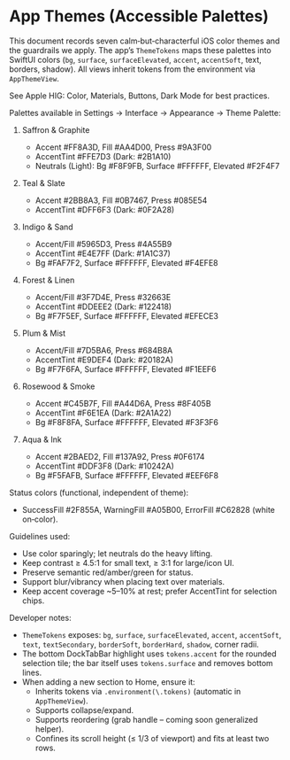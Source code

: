 # App Themes (Accessible Palettes)

This document records seven calm‑but‑characterful iOS color themes and the guardrails we apply. The app’s `ThemeTokens` maps these palettes into SwiftUI colors (`bg`, `surface`, `surfaceElevated`, `accent`, `accentSoft`, text, borders, shadow). All views inherit tokens from the environment via `AppThemeView`.

See Apple HIG: Color, Materials, Buttons, Dark Mode for best practices.

Palettes available in Settings → Interface → Appearance → Theme Palette:

1) Saffron & Graphite
   - Accent #FF8A3D, Fill #AA4D00, Press #9A3F00
   - AccentTint #FFE7D3 (Dark: #2B1A10)
   - Neutrals (Light): Bg #F8F9FB, Surface #FFFFFF, Elevated #F2F4F7

2) Teal & Slate
   - Accent #2BB8A3, Fill #0B7467, Press #085E54
   - AccentTint #DFF6F3 (Dark: #0F2A28)

3) Indigo & Sand
   - Accent/Fill #5965D3, Press #4A55B9
   - AccentTint #E4E7FF (Dark: #1A1C37)
   - Bg #FAF7F2, Surface #FFFFFF, Elevated #F4EFE8

4) Forest & Linen
   - Accent/Fill #3F7D4E, Press #32663E
   - AccentTint #DDEEE2 (Dark: #122418)
   - Bg #F7F5EF, Surface #FFFFFF, Elevated #EFECE3

5) Plum & Mist
   - Accent/Fill #7D5BA6, Press #684B8A
   - AccentTint #E9DEF4 (Dark: #20182A)
   - Bg #F7F6FA, Surface #FFFFFF, Elevated #F1EEF6

6) Rosewood & Smoke
   - Accent #C45B7F, Fill #A44D6A, Press #8F405B
   - AccentTint #F6E1EA (Dark: #2A1A22)
   - Bg #F8F8FA, Surface #FFFFFF, Elevated #F3F3F6

7) Aqua & Ink
   - Accent #2BAED2, Fill #137A92, Press #0F6174
   - AccentTint #DDF3F8 (Dark: #10242A)
   - Bg #F5FAFB, Surface #FFFFFF, Elevated #EEF6F8

Status colors (functional, independent of theme):
- SuccessFill #2F855A, WarningFill #A05B00, ErrorFill #C62828 (white on‑color).

Guidelines used:
- Use color sparingly; let neutrals do the heavy lifting.
- Keep contrast ≥ 4.5:1 for small text, ≥ 3:1 for large/icon UI.
- Preserve semantic red/amber/green for status.
- Support blur/vibrancy when placing text over materials.
- Keep accent coverage ~5–10% at rest; prefer AccentTint for selection chips.

Developer notes:
- `ThemeTokens` exposes: `bg`, `surface`, `surfaceElevated`, `accent`, `accentSoft`, `text`, `textSecondary`, `borderSoft`, `borderHard`, `shadow`, corner radii.
- The bottom DockTabBar highlight uses `tokens.accent` for the rounded selection tile; the bar itself uses `tokens.surface` and removes bottom lines.
- When adding a new section to Home, ensure it:
  - Inherits tokens via `.environment(\.tokens)` (automatic in `AppThemeView`).
  - Supports collapse/expand.
  - Supports reordering (grab handle – coming soon generalized helper).
  - Confines its scroll height (≤ 1/3 of viewport) and fits at least two rows.

